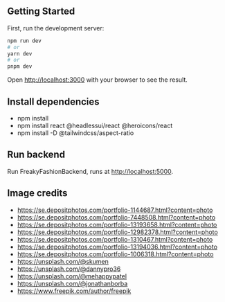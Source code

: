 ## Getting Started

First, run the development server:

```bash
npm run dev
# or
yarn dev
# or
pnpm dev
```

Open [http://localhost:3000](http://localhost:3000) with your browser to see the result.

## Install dependencies

- npm install
- npm install react @headlessui/react @heroicons/react
- npm install -D @tailwindcss/aspect-ratio

## Run backend

Run FreakyFashionBackend, runs at [http://localhost:5000](http://localhost:5000).

## Image credits

- https://se.depositphotos.com/portfolio-1144687.html?content=photo
- https://se.depositphotos.com/portfolio-7448508.html?content=photo
- https://se.depositphotos.com/portfolio-13193658.html?content=photo
- https://se.depositphotos.com/portfolio-12982378.html?content=photo
- https://se.depositphotos.com/portfolio-1310467.html?content=photo
- https://se.depositphotos.com/portfolio-13194036.html?content=photo
- https://se.depositphotos.com/portfolio-1006318.html?content=photo
- https://unsplash.com/@skumen
- https://unsplash.com/@dannypro36
- https://unsplash.com/@mehappypatel
- https://unsplash.com/@jonathanborba
- https://www.freepik.com/author/freepik